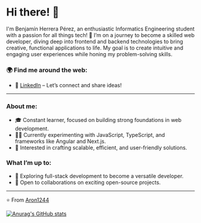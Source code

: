 # Hi there! 👋

I'm Benjamín Herrera Pérez, an enthusiastic Informatics Engineering student with a passion for all things tech! 🚀 I’m on a journey to become a skilled web developer, diving deep into frontend and backend technologies to bring creative, functional applications to life. My goal is to create intuitive and engaging user experiences while honing my problem-solving skills.

### 🌍 Find me around the web:
- 💼 [LinkedIn](https://www.linkedin.com/in/benjamín-herrera-pérez/) – Let’s connect and share ideas!

---

### About me:
- 🎓 Constant learner, focused on building strong foundations in web development.
- 👨‍💻 Currently experimenting with JavaScript, TypeScript, and frameworks like Angular and Next.js.
- 🎯 Interested in crafting scalable, efficient, and user-friendly solutions.

### What I’m up to:
- 🌱 Exploring full-stack development to become a versatile developer.
- 🤝 Open to collaborations on exciting open-source projects.

---

⭐️ From [Aron1244](https://github.com/Aron1244)

<!--
![GitHub Stats](https://github-readme-stats.vercel.app/api?username=Aron1244&show_icons=true&theme=radical)
-->

[![Anurag's GitHub stats](https://github-readme-stats.vercel.app/api?username=Aron1244)](https://github.com/anuraghazra/github-readme-stats)
